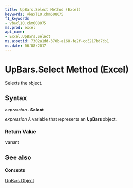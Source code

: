 ```yaml
---
title: UpBars.Select Method (Excel)
keywords: vbaxl10.chm608075
f1_keywords:
- vbaxl10.chm608075
ms.prod: excel
api_name:
- Excel.UpBars.Select
ms.assetid: 7302a1dd-370b-a168-fe2f-cd5217bd7db1
ms.date: 06/08/2017
---
```



# UpBars.Select Method (Excel)

Selects the object.


## Syntax

 _expression_ . **Select**

 _expression_ A variable that represents an **UpBars** object.


### Return Value

Variant


## See also


#### Concepts


[UpBars Object](upbars-object-excel.md)


